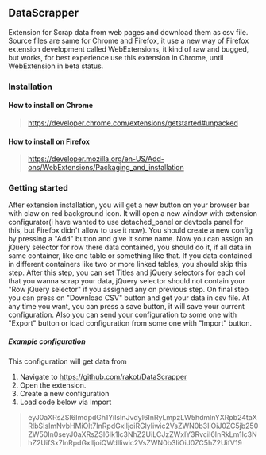 DataScrapper
-------
Extension for Scrap data from web pages and download them as csv file. Source files are same for Chrome and Firefox, it use a new way of Firefox extension development called WebExtensions, it kind of raw and bugged, but works, for best experience use this extension in Chrome, until WebExtension in beta status.

### Installation

#### How to install on Chrome
> https://developer.chrome.com/extensions/getstarted#unpacked

#### How to install on Firefox
> https://developer.mozilla.org/en-US/Add-ons/WebExtensions/Packaging_and_installation

### Getting started
After extension installation, you will get a new button on your browser bar with claw on red background icon. It will open a new window with extension configurator(i have wanted to use detached_panel or devtools panel for this, but Firefox didn't allow to use it now). You should create a new config by pressing a "Add" button and give it some name.
Now you can assign an jQuery selector for row there data contained, you should do it, if all data in same container, like one table or something like that. If you data contained in different containers like two or more linked tables, you should skip this step.
After this step, you can set Titles and jQuery selectors for each col that you wanna scrap your data, jQuery selector should not contain your "Row jQuery selector" if you assigned any on previous step.
On final step you can press on "Download CSV" button and get your data in csv file.
At any time you want, you can press a save button, it will save your current configuration.
Also you can send your configuration to some one with "Export" button or load configuration from some one with "Import" button.
##### Example configuration
This configuration will get data from 

 1. Navigate to https://github.com/rakot/DataScrapper
 2. Open the extension.
 3. Create a new configuration
 4. Load code below via Import

> eyJ0aXRsZSI6ImdpdGh1YiIsInJvdyI6InRyLmpzLW5hdmlnYXRpb24taXRlbSIsImNvbHMiOlt7InRpdGxlIjoiRGlyIiwic2VsZWN0b3IiOiJ0ZC5jb250ZW50In0seyJ0aXRsZSI6Ik1lc3NhZ2UiLCJzZWxlY3RvciI6InRkLm1lc3NhZ2UifSx7InRpdGxlIjoiQWdlIiwic2VsZWN0b3IiOiJ0ZC5hZ2UifV19